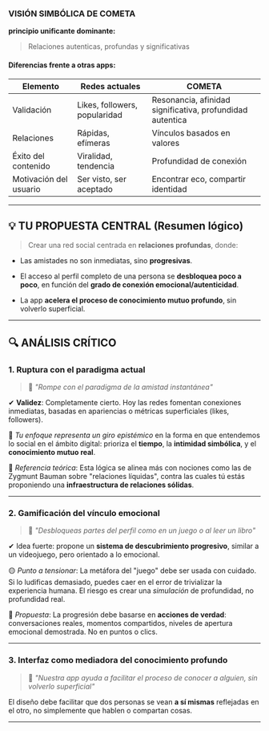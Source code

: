 
### VISIÓN SIMBÓLICA DE COMETA

**principio unificante dominante:**
 
> Relaciones autenticas, profundas y significativas

#### Diferencias frente a otras apps:

| Elemento               | Redes actuales                | COMETA                                                    |
| ---------------------- | ----------------------------- | --------------------------------------------------------- |
| Validación             | Likes, followers, popularidad | Resonancia, afinidad significativa, profundidad autentica |
| Relaciones             | Rápidas, efímeras             | Vínculos basados en valores                               |
| Éxito del contenido    | Viralidad, tendencia          | Profundidad de conexión                                   |
| Motivación del usuario | Ser visto, ser aceptado       | Encontrar eco, compartir identidad                        |


---

## 💡 TU PROPUESTA CENTRAL (Resumen lógico)

> Crear una red social centrada en **relaciones profundas**, donde:

- Las amistades no son inmediatas, sino **progresivas**.
    
- El acceso al perfil completo de una persona se **desbloquea poco a poco**, en función del **grado de conexión emocional/autenticidad**.
    
- La app **acelera el proceso de conocimiento mutuo profundo**, sin volverlo superficial.
    

---

## 🔍 ANÁLISIS CRÍTICO

### 1. **Ruptura con el paradigma actual**

> 🔴 _"Rompe con el paradigma de la amistad instantánea"_

✔ **Validez**: Completamente cierto. Hoy las redes fomentan conexiones inmediatas, basadas en apariencias o métricas superficiales (likes, followers).

🧠 _Tu enfoque representa un giro epistémico_ en la forma en que entendemos lo social en el ámbito digital: prioriza el **tiempo**, la **intimidad simbólica**, y el **conocimiento mutuo real**.

📌 _Referencia teórica_: Esta lógica se alinea más con nociones como las de Zygmunt Bauman sobre "relaciones líquidas", contra las cuales tú estás proponiendo una **infraestructura de relaciones sólidas**.

---

### 2. **Gamificación del vínculo emocional**

> 🔴 _"Desbloqueas partes del perfil como en un juego o al leer un libro"_

✔ Idea fuerte: propone un **sistema de descubrimiento progresivo**, similar a un videojuego, pero orientado a lo emocional.

🟡 _Punto a tensionar_: La metáfora del "juego" debe ser usada con cuidado. Si lo ludificas demasiado, puedes caer en el error de trivializar la experiencia humana. El riesgo es crear una _simulación_ de profundidad, no profundidad real.

📌 _Propuesta_: La progresión debe basarse en **acciones de verdad**: conversaciones reales, momentos compartidos, niveles de apertura emocional demostrada. No en puntos o clics.

---

### 3. **Interfaz como mediadora del conocimiento profundo**

> 🔴 _"Nuestra app ayuda a facilitar el proceso de conocer a alguien, sin volverlo superficial"_

El diseño debe facilitar que dos personas se vean **a sí mismas** reflejadas en el otro, no simplemente que hablen o compartan cosas.

---
